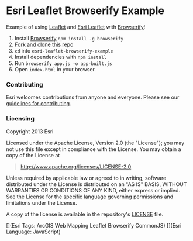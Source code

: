 # Esri Leaflet Browserify Example

Example of using [Leaflet](http://leafletjs.com) and [Esri Leaflet](http://esri.github.io/esri-leaflet/) with [Browserify](http://browserify.org/)!

1. Install [Browserify](http://browserify.org/) `npm install -g browserify`
2. [Fork and clone this repo](https://help.github.com/articles/fork-a-repo)
3. `cd` into `esri-leaflet-browserify-example`
4. Install dependencies with `npm install`
5. Run `browserify app.js -o app-built.js`
6. Open `index.html` in your browser.

### Contributing

Esri welcomes contributions from anyone and everyone. Please see our [guidelines for contributing](https://github.com/Esri/esri-leaflet-browserify-example/blob/master/CONTRIBUTING.md).

### Licensing
Copyright 2013 Esri

Licensed under the Apache License, Version 2.0 (the "License");
you may not use this file except in compliance with the License.
You may obtain a copy of the License at

> http://www.apache.org/licenses/LICENSE-2.0

Unless required by applicable law or agreed to in writing, software
distributed under the License is distributed on an "AS IS" BASIS,
WITHOUT WARRANTIES OR CONDITIONS OF ANY KIND, either express or implied.
See the License for the specific language governing permissions and
limitations under the License.

A copy of the license is available in the repository's [LICENSE](./LICENSE) file.

[](Esri Tags: ArcGIS Web Mapping Leaflet Browserify CommonJS)
[](Esri Language: JavaScript)
